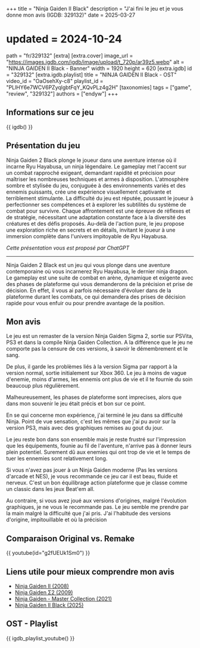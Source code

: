 +++
title = "Ninja Gaiden II Black"
description = "J'ai fini le jeu et je vous donne mon avis (IGDB: 329132)"
date = 2025-03-27
# updated = 2024-10-24
path = "fr/329132"
[extra]
[extra.cover]
image_url = "https://images.igdb.com/igdb/image/upload/t_720p/ar39z5.webp"
alt = "NINJA GAIDEN II Black - Banner"
width = 1920
height = 620
[extra.igdb]
id = "329132"
[extra.igdb.playlist]
title = "NINJA GAIDEN II Black - OST"
video_id = "OaOsehXy-c8"
playlist_id = "PLlHY6e7WCV6PZyqlgbtFqY_KQvPLz4g2H"
[taxonomies]
tags = ["game", "review", "329132"]
authors = ["endyw"]
+++

## Informations sur ce jeu

{{ igdb() }}

## Présentation du jeu

Ninja Gaiden 2 Black plonge le joueur dans une aventure intense où il incarne Ryu Hayabusa, un ninja légendaire. Le gameplay met l'accent sur un combat rapproché exigeant, demandant rapidité et précision pour maîtriser les nombreuses techniques et armes à disposition. L'atmosphère sombre et stylisée du jeu, conjuguée à des environnements variés et des ennemis puissants, crée une expérience visuellement captivante et terriblement stimulante. La difficulté du jeu est réputée, poussant le joueur à perfectionner ses compétences et à explorer les subtilités du système de combat pour survivre. Chaque affrontement est une épreuve de réflexes et de stratégie, nécessitant une adaptation constante face à la diversité des créatures et des défis proposés. Au-delà de l'action pure, le jeu propose une exploration riche en secrets et en détails, invitant le joueur à une immersion complète dans l'univers impitoyable de Ryu Hayabusa.

*Cette présentation vous est proposé par ChatGPT*

_________________________________________________

Ninja Gaiden 2 Black est un jeu qui vous plonge dans une aventure contemporaine où vous incarnerez Ryu Hayabusa, le dernier ninja dragon.
Le gameplay est une suite de combat en arène, dynamique et exigente avec des phases de plateforme qui vous demanderons de la précision et prise de décision. En effet, il vous ai parfois nécessaire d'évoluer dans de la plateforme durant les combats, ce qui demandera des prises de décision rapide pour vous enfuir ou pour prendre avantage de la position.

## Mon avis

Le jeu est un remaster de la version Ninja Gaiden Sigma 2, sortie sur PSVita, PS3 et dans la compile Ninja Gaiden Collection.
A la différence que le jeu ne comporte pas la censure de ces versions, à savoir le démembrement et le sang.

De plus, il garde les problèmes liés à la version Sigma par rapport à la version normal, sortie initialement sur Xbox 360. Le jeu à moins de vague d'enemie, moins d'armes, les ennemis ont plus de vie et il te fournie du soin beaucoup plus régulièrement.

Malheureusement, les phases de plateforme sont imprecises, alors que dans mon souvenir le jeu était précis et bon sur ce point.

En se qui concerne mon expérience, j'ai terminé le jeu dans sa difficulté Ninja.
Point de vue sensation, c'est les mêmes que j'ai pu avoir sur la version PS3, mais avec des graphiques remises au gout du jour.

Le jeu reste bon dans son ensemble mais je reste frustré sur l'impression que les équipements, founie au fil de l'aventure, n'arrive pas à donner leurs plein potentiel. Surement dû aux enemies qui ont trop de vie et le temps de tuer les ennemies sont relativement long.

Si vous n'avez pas jouer à un Ninja Gaiden moderne (Pas les versions d'arcade et NES), je vous recommande ce jeu car il est beau, fluide et nerveux. C'est un bon équilibrage action plateforme que je classe comme un classic dans les jeux Beat'em all.

Au contraire, si vous avez joué aux versions d'origines, malgré l'évolution graphiques, je ne vous le recommande pas. Le jeu semble me prendre par la main malgré la difficulté que j'ai pris. J'ai l'habitude des versions d'origine, impitouillable et où la précision

## Comparaison Original vs. Remake

{{ youtube(id="g2fUEUk1Sm0") }}

## Liens utile pour mieux comprendre mon avis

- [Ninja Gaiden II (2008)](https://www.igdb.com/games/ninja-gaiden-ii)
- [Ninja Gaiden Σ2 (2009)](https://www.igdb.com/games/ninja-gaiden-sigma-2)
- [Ninja Gaiden - Master Collection (2021)](https://www.igdb.com/games/ninja-gaiden-master-collection)
- [Ninja Gaiden II Black (2025)](https://www.igdb.com/games/ninja-gaiden-ii-black)

## OST - Playlist

{{ igdb_playlist_youtube() }}
